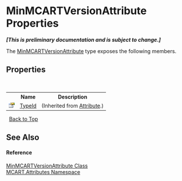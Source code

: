 # MinMCARTVersionAttribute Properties
 _**\[This is preliminary documentation and is subject to change.\]**_

The <a href="6b566351-67ad-9077-53b8-6893e7157ee6">MinMCARTVersionAttribute</a> type exposes the following members.


## Properties
&nbsp;<table><tr><th></th><th>Name</th><th>Description</th></tr><tr><td>![Public property](media/pubproperty.gif "Public property")</td><td><a href="http://msdn2.microsoft.com/es-es/library/sa1bf03e" target="_blank">TypeId</a></td><td> (Inherited from <a href="http://msdn2.microsoft.com/es-es/library/e8kc3626" target="_blank">Attribute</a>.)</td></tr></table>&nbsp;
<a href="#minmcartversionattribute-properties">Back to Top</a>

## See Also


#### Reference
<a href="6b566351-67ad-9077-53b8-6893e7157ee6">MinMCARTVersionAttribute Class</a><br /><a href="149c1cbf-2082-5e41-e423-c506e9b98202">MCART.Attributes Namespace</a><br />